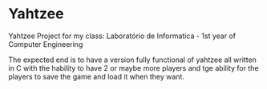 # Yahtzee
Yahtzee Project for my class: Laboratório de Informatica - 1st year of Computer Engineering

The expected end is to have a version fully functional of yahtzee all written in C with the hability to have 2 or maybe more players and tge ability
for the players to save the game and load it when they want.
